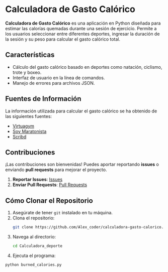 # Calculadora de Gasto Calórico

**Calculadora de Gasto Calórico** es una aplicación en Python diseñada para estimar las calorías quemadas durante una sesión de ejercicio. Permite a los usuarios seleccionar entre diferentes deportes, ingresar la duración de la sesión y su peso para calcular el gasto calórico total.

## Características

- Cálculo del gasto calórico basado en deportes como natación, ciclismo, trote y boxeo.
- Interfaz de usuario en la línea de comandos.
- Manejo de errores para archivos JSON.

## Fuentes de Información

La información utilizada para calcular el gasto calórico se ha obtenido de las siguientes fuentes:

*   [Virtuagym](https://business.virtuagym.com/es/revista/como-puedo-calcular-las-calorias-que-quemo-en-cada-entrenamiento/#:~:text=Para%20convertir%201%20MET%20en,por%20hora%20quemar%C3%A1s%2011%20kilocalor%C3%ADas.)
*   [Soy Maratonista](https://soymaratonista.com/como-calcular-las-kilocalorias-que-gastas-durante-un-ejercicio/)
*   [Scribd](https://es.scribd.com/document/578506500/Tabla-de-Mets)

## Contribuciones

¡Las contribuciones son bienvenidas! Puedes aportar reportando **issues** o enviando **pull requests** para mejorar el proyecto.

1.  **Reportar Issues**: [Issues](https://github.com/Alex_coder/calculadora-gasto-calorico/issues)
2.  **Enviar Pull Requests**: [Pull Requests](https://github.com/Alex_coder/calculadora-gasto-calorico/pulls)


## Cómo Clonar el Repositorio

1. Asegúrate de tener `git` instalado en tu máquina.
2. Clona el repositorio:
   ```bash
   git clone https://github.com/Alex_coder/calculadora-gasto-calorico.git
3. Navega al directorio:
   ```bash
   cd Calculadora_deporte
4.  Ejecuta el programa:
   ```bash
   python burned_calories.py
